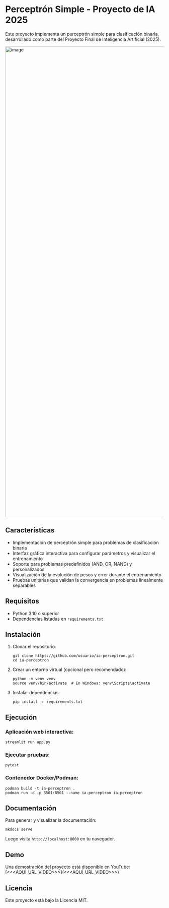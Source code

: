 # Perceptrón Simple - Proyecto de IA 2025

Este proyecto implementa un perceptrón simple para clasificación binaria, desarrollado como parte del Proyecto Final de Inteligencia Artificial (2025).

<img width="1494" alt="image" src="https://github.com/user-attachments/assets/35411d4a-e2fd-4d92-b000-dbdf536b29e2" />

## Características

- Implementación de perceptrón simple para problemas de clasificación binaria
- Interfaz gráfica interactiva para configurar parámetros y visualizar el entrenamiento
- Soporte para problemas predefinidos (AND, OR, NAND) y personalizados
- Visualización de la evolución de pesos y error durante el entrenamiento
- Pruebas unitarias que validan la convergencia en problemas linealmente separables

## Requisitos

- Python 3.10 o superior
- Dependencias listadas en `requirements.txt`

## Instalación

1. Clonar el repositorio:
   ```
   git clone https://github.com/usuario/ia-perceptron.git
   cd ia-perceptron
   ```

2. Crear un entorno virtual (opcional pero recomendado):
   ```
   python -m venv venv
   source venv/bin/activate  # En Windows: venv\Scripts\activate
   ```

3. Instalar dependencias:
   ```
   pip install -r requirements.txt
   ```

## Ejecución

### Aplicación web interactiva:

```
streamlit run app.py
```

### Ejecutar pruebas:

```
pytest
```

### Contenedor Docker/Podman:

```
podman build -t ia-perceptron .
podman run -d -p 8501:8501 --name ia-perceptron ia-perceptron
```

## Documentación

Para generar y visualizar la documentación:

```
mkdocs serve
```

Luego visita `http://localhost:8000` en tu navegador.

## Demo

Una demostración del proyecto está disponible en YouTube: [<<<AQUÍ_URL_VIDEO>>>](<<<AQUÍ_URL_VIDEO>>>)

## Licencia

Este proyecto está bajo la Licencia MIT. 